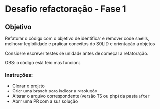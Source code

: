 # Desafio refactoração - Fase 1

## Objetivo

Refatorar o código com o objetivo de identificar e remover code smells, melhorar 
legibilidade e praticar conceitos do SOLID e orientação a objetos

Considere escrever testes de unidade antes de começar a refatoração.

OBS: o código está feio mas funciona

### Instruções:

- Clonar o projeto
- Criar uma branch para indicar a resolução
- Alterar o arquivo correspondente (versão TS ou php) da pasta `after`
- Abrir uma PR com a sua solução
